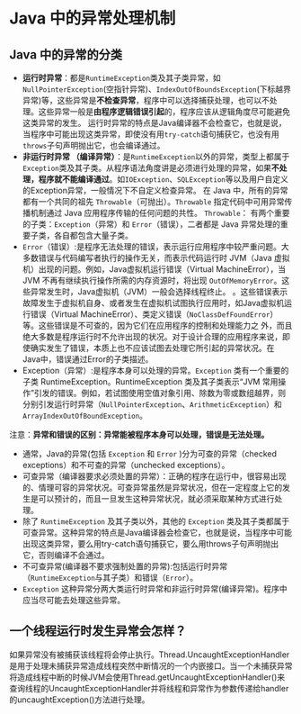 # Java 中的异常处理机制

## Java 中的异常的分类

- **运行时异常**：都是`RuntimeException`类及其子类异常，如`NullPointerException`(空指针异常)、`IndexOutOfBoundsException`(下标越界异常)等，这些异常是**不检查异常**，程序中可以选择捕获处理，也可以不处理。这些异常一般是**由程序逻辑错误引起**的，程序应该从逻辑角度尽可能避免这类异常的发生。
  运行时异常的特点是Java编译器不会检查它，也就是说，当程序中可能出现这类异常，即使没有用`try-catch`语句捕获它，也没有用`throws`子句声明抛出它，也会编译通过。
- **非运行时异常 （编译异常）**：是`RuntimeException`以外的异常，类型上都属于`Exception`类及其子类。从程序语法角度讲是必须进行处理的异常，如果**不处理，程序就不能编译通过**。如`IOException`、`SQLException`等以及用户自定义的Exception异常，一般情况下不自定义检查异常。
在 Java 中，所有的异常都有一个共同的祖先 `Throwable`（可抛出）。`Throwable` 指定代码中可用异常传播机制通过 Java 应用程序传输的任何问题的共性。
`Throwable`： 有两个重要的子类：`Exception`（异常）和 `Error`（错误），二者都是 Java 异常处理的重要子类，各自都包含大量子类。
- `Error`（错误）:是程序无法处理的错误，表示运行应用程序中较严重问题。大多数错误与代码编写者执行的操作无关，而表示代码运行时 JVM（Java 虚拟机）出现的问题。例如，Java虚拟机运行错误（Virtual MachineError），当 JVM 不再有继续执行操作所需的内存资源时，将出现 `OutOfMemoryError`。这些异常发生时，Java虚拟机（JVM）一般会选择线程终止。
  。这些错误表示故障发生于虚拟机自身、或者发生在虚拟机试图执行应用时，如Java虚拟机运行错误（Virtual MachineError）、类定义错误（`NoClassDefFoundError`）等。这些错误是不可查的，因为它们在应用程序的控制和处理能力之 外，而且绝大多数是程序运行时不允许出现的状况。对于设计合理的应用程序来说，即使确实发生了错误，本质上也不应该试图去处理它所引起的异常状况。在 Java中，错误通过Error的子类描述。
- Exception（异常）:是程序本身可以处理的异常。`Exception` 类有一个重要的子类 RuntimeException。RuntimeException 类及其子类表示“JVM 常用操作”引发的错误。例如，若试图使用空值对象引用、除数为零或数组越界，则分别引发运行时异常（`NullPointerException`、`ArithmeticException`）和 `ArrayIndexOutOfBoundException`。

注意：**异常和错误的区别：异常能被程序本身可以处理，错误是无法处理。**

- 通常，Java的异常(包括 `Exception` 和 `Error` )分为可查的异常（checked exceptions）和不可查的异常（unchecked exceptions）。
- 可查异常（编译器要求必须处置的异常）：正确的程序在运行中，很容易出现的、情理可容的异常状况。可查异常虽然是异常状况，但在一定程度上它的发生是可以预计的，而且一旦发生这种异常状况，就必须采取某种方式进行处理。
- 除了 `RuntimeException` 及其子类以外，其他的 `Exception` 类及其子类都属于可查异常。这种异常的特点是Java编译器会检查它，也就是说，当程序中可能出现这类异常，要么用try-catch语句捕获它，要么用throws子句声明抛出它，否则编译不会通过。
- 不可查异常(编译器不要求强制处置的异常):包括运行时异常（`RuntimeException`与其子类）和错误（`Error`）。
- `Exception` 这种异常分两大类运行时异常和非运行时异常(编译异常)。程序中应当尽可能去处理这些异常。

## 一个线程运行时发生异常会怎样？

如果异常没有被捕获该线程将会停止执行。Thread.UncaughtExceptionHandler是用于处理未捕获异常造成线程突然中断情况的一个内嵌接口。当一个未捕获异常将造成线程中断的时候JVM会使用Thread.getUncaughtExceptionHandler()来查询线程的UncaughtExceptionHandler并将线程和异常作为参数传递给handler的uncaughtException()方法进行处理。
